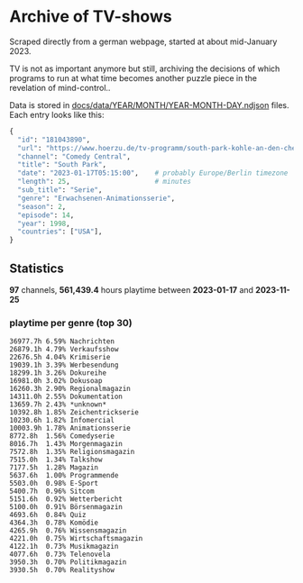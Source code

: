# Archive of TV-shows

Scraped directly from a german webpage, started at about mid-January 2023.

TV is not as important anymore but still, archiving the decisions of which programs to run at what time
becomes another puzzle piece in the revelation of mind-control.. 

Data is stored in [docs/data/YEAR/MONTH/YEAR-MONTH-DAY.ndjson](docs/data/) files. 
Each entry looks like this:

```python
{
  "id": "181043890", 
  "url": "https://www.hoerzu.de/tv-programm/south-park-kohle-an-den-chefkoch/bid_181043890/", 
  "channel": "Comedy Central", 
  "title": "South Park", 
  "date": "2023-01-17T05:15:00",    # probably Europe/Berlin timezone 
  "length": 25,                     # minutes 
  "sub_title": "Serie", 
  "genre": "Erwachsenen-Animationsserie", 
  "season": 2, 
  "episode": 14, 
  "year": 1998, 
  "countries": ["USA"],
}
```

## Statistics

**97** channels, **561,439.4** hours playtime between **2023-01-17** and **2023-11-25**


### playtime per genre (top 30)

    36977.7h 6.59% Nachrichten
    26879.1h 4.79% Verkaufsshow
    22676.5h 4.04% Krimiserie
    19039.1h 3.39% Werbesendung
    18299.1h 3.26% Dokureihe
    16981.0h 3.02% Dokusoap
    16260.3h 2.90% Regionalmagazin
    14311.0h 2.55% Dokumentation
    13659.7h 2.43% *unknown*
    10392.8h 1.85% Zeichentrickserie
    10230.6h 1.82% Infomercial
    10003.9h 1.78% Animationsserie
    8772.8h  1.56% Comedyserie
    8016.7h  1.43% Morgenmagazin
    7572.8h  1.35% Religionsmagazin
    7515.0h  1.34% Talkshow
    7177.5h  1.28% Magazin
    5637.6h  1.00% Programmende
    5503.0h  0.98% E-Sport
    5400.7h  0.96% Sitcom
    5151.6h  0.92% Wetterbericht
    5100.0h  0.91% Börsenmagazin
    4693.6h  0.84% Quiz
    4364.3h  0.78% Komödie
    4265.9h  0.76% Wissensmagazin
    4221.0h  0.75% Wirtschaftsmagazin
    4122.1h  0.73% Musikmagazin
    4077.6h  0.73% Telenovela
    3950.3h  0.70% Politikmagazin
    3930.5h  0.70% Realityshow
